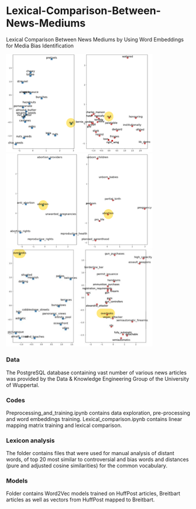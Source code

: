 # Lexical-Comparison-Between-News-Mediums
Lexical Comparison Between News Mediums by Using Word Embeddings for Media Bias Identification

<img src="https://github.com/LadaRudnitckaia/Lexical-Comparison-Between-News-Mediums/blob/master/Lexicon%20analysis/nut_context.png" width="400">
<img src="https://github.com/LadaRudnitckaia/Lexical-Comparison-Between-News-Mediums/blob/master/Lexicon%20analysis/abortion_context.png" width="400">
<img src="https://github.com/LadaRudnitckaia/Lexical-Comparison-Between-News-Mediums/blob/master/Lexicon%20analysis/overlooks_context.png" width="400">


### Data
The PostgreSQL database containing vast number of various news articles was provided by the Data & Knowledge Engineering Group of the University of Wuppertal.

### Codes
Preprocessing_and_training.ipynb contains data exploration, pre-processing and word embeddings training.
Lexical_comparison.ipynb contains linear mapping matrix training and lexical comparison.

### Lexicon analysis
The folder contains files that were used for manual analysis of distant words, of top 20 most similar to controversial and bias words and distances (pure and adjusted cosine similarities) for the common vocabulary.

### Models
Folder contains Word2Vec models trained on HuffPost articles, Breitbart articles as well as vectors from HuffPost mapped to Breitbart.
